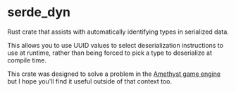 # serde_dyn
Rust crate that assists with automatically identifying types in serialized data.

This allows you to use UUID values to select deserialization instructions to use at runtime,
rather than being forced to pick a type to deserialize at compile time.

This crate was designed to solve a problem in the [Amethyst game engine](https://amethyst.rs)
but I hope you'll find it useful outside of that context too.
